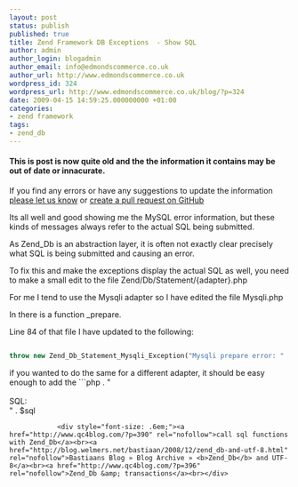 ```yaml
---
layout: post
status: publish
published: true
title: Zend Framework DB Exceptions  - Show SQL
author: admin
author_login: blogadmin
author_email: info@edmondscommerce.co.uk
author_url: http://www.edmondscommerce.co.uk
wordpress_id: 324
wordpress_url: http://www.edmondscommerce.co.uk/blog/?p=324
date: 2009-04-15 14:59:25.000000000 +01:00
categories:
- zend framework
tags:
- zend_db
---
```

<div class="oldpost"><h4>This is post is now quite old and the the information it contains may be out of date or innacurate.</h4>
<p>
If you find any errors or have any suggestions to update the information <a href="http://edmondscommerce.github.io/contact-us/index.html">please let us know</a>
or <a href="https://github.com/edmondscommerce/edmondscommerce.github.io">create a pull request on GitHub</a>
</p>
</div>
Its all well and good showing me the MySQL error information, but these kinds of messages always refer to the actual SQL being submitted. 

As Zend_Db is an abstraction layer, it is often not exactly clear precisely what SQL is being submitted and causing an error.

To fix this and make the exceptions display the actual SQL as well, you need to make a small edit to the file Zend/Db/Statement/{adapter}.php

For me I tend to use the Mysqli adapter so I have edited the file Mysqli.php

In there is a function _prepare.

Line 84 of that file I have updated to the following:

```php

throw new Zend_Db_Statement_Mysqli_Exception("Mysqli prepare error: " . $mysqli->error . "<br><br>SQL:<br>" . $sql);

```

if you wanted to do the same for a different adapter, it should be easy enough to add the ```php
. "<br><br>SQL:<br>" . $sql
``` bit to it.<h4>More...</h4>
			<div style="font-size: .6em;"><a href="http://www.qc4blog.com/?p=390" rel="nofollow">call sql functions with Zend_Db</a><br><a href="http://blog.welmers.net/bastiaan/2008/12/zend_db-and-utf-8.html" rel="nofollow">Bastiaans Blog » Blog Archive » <b>Zend_Db</b> and UTF-8</a><br><a href="http://www.qc4blog.com/?p=396" rel="nofollow">Zend_Db &amp; transactions</a><br></div>
